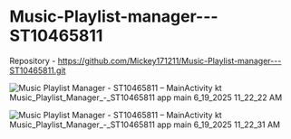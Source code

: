 # Music-Playlist-manager---ST10465811


Repository - https://github.com/Mickey171211/Music-Playlist-manager---ST10465811.git 

![Music Playlist Manager - ST10465811 – MainActivity kt  Music_Playlist_Manager_-_ST10465811 app main  6_19_2025 11_22_22 AM](https://github.com/user-attachments/assets/8c91b8e0-5e43-4833-bce5-21ea3518c3c3)

![Music Playlist Manager - ST10465811 – MainActivity kt  Music_Playlist_Manager_-_ST10465811 app main  6_19_2025 11_22_31 AM](https://github.com/user-attachments/assets/abdb3679-c889-44fd-bfa1-ad06fba1b1ca)



